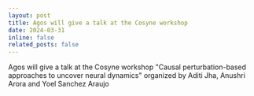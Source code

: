 ```yaml
---
layout: post
title: Agos will give a talk at the Cosyne workshop
date: 2024-03-31 
inline: false
related_posts: false
---
```


Agos will give a talk at the Cosyne workshop "Causal perturbation-based approaches to uncover neural dynamics"  organized by Aditi Jha, Anushri Arora  and Yoel Sanchez Araujo